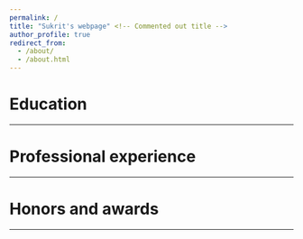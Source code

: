 ```yaml
---
permalink: /
title: "Sukrit's webpage" <!-- Commented out title -->
author_profile: true
redirect_from: 
  - /about/
  - /about.html
---
```


<!-- 
# Sukrit's webpage
-->

Education
======
------

Professional experience
======
------

Honors and awards
======
------